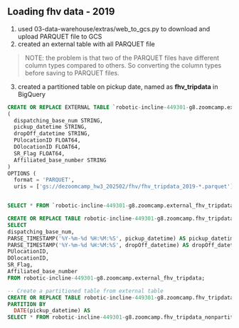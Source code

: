 ## Loading fhv data - 2019

1. used 03-data-warehouse/extras/web_to_gcs.py to download and upload PARQUET file to GCS
2. created an external table with all PARQUET file
> NOTE: the problem is that two of the PARQUET files have different column types compared to others. So converting the column types before saving to PARQUET files. 

3. created a partitioned table on pickup date, named as **fhv_tripdata** in BigQuery

```SQL
CREATE OR REPLACE EXTERNAL TABLE `robotic-incline-449301-g8.zoomcamp.external_fhv_tripdata`
(
  dispatching_base_num STRING, 
  pickup_datetime STRING, 
  dropOff_datetime STRING, 
  PUlocationID FLOAT64, 
  DOlocationID FLOAT64, 
  SR_Flag FLOAT64, 
  Affiliated_base_number STRING 
)
OPTIONS (
  format = 'PARQUET',
  uris = ['gs://dezoomcamp_hw3_202502/fhv/fhv_tripdata_2019-*.parquet']);


SELECT * FROM `robotic-incline-449301-g8.zoomcamp.external_fhv_tripdata`;

CREATE OR REPLACE TABLE robotic-incline-449301-g8.zoomcamp.fhv_tripdata_nonpartitioned AS
SELECT 
dispatching_base_num, 
PARSE_TIMESTAMP('%Y-%m-%d %H:%M:%S', pickup_datetime) AS pickup_datetime,
PARSE_TIMESTAMP('%Y-%m-%d %H:%M:%S', dropOff_datetime) AS dropOff_datetime,
PUlocationID, 
DOlocationID, 
SR_Flag, 
Affiliated_base_number
FROM robotic-incline-449301-g8.zoomcamp.external_fhv_tripdata;

-- Create a partitioned table from external table
CREATE OR REPLACE TABLE robotic-incline-449301-g8.zoomcamp.fhv_tripdata
PARTITION BY
  DATE(pickup_datetime) AS
SELECT * FROM robotic-incline-449301-g8.zoomcamp.fhv_tripdata_nonpartitioned;
```
